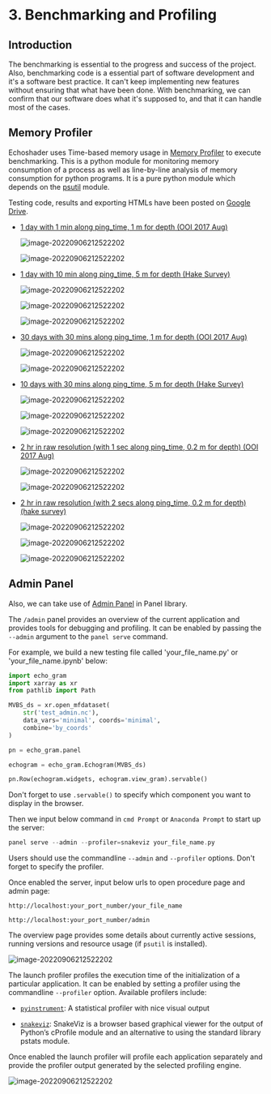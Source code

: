 # 3. Benchmarking and Profiling

## Introduction

The benchmarking is essential to the progress and success of the project. Also, benchmarking code is a essential part of software development and it's a software best practice. It can't keep implementing new features without ensuring that what have been done. With benchmarking, we can confirm that our software does what it's supposed to, and that it can handle most of the cases.

## Memory Profiler

Echoshader uses Time-based memory usage in [Memory Profiler](https://pypi.org/project/memory-profiler/) to execute benchmarking. This is a python module for monitoring memory consumption of a process as well as line-by-line analysis of memory consumption for python programs. It is a pure python module which depends on the [psutil](http://pypi.python.org/pypi/psutil) module.

Testing code, results and exporting HTMLs have been posted on [Google Drive](https://drive.google.com/drive/folders/1z9nUWZe8N6_AEbi2hDgp-isOfTn11J-P?usp=sharing).

- [1 day with 1 min along ping_time, 1 m for depth (OOI 2017 Aug)](https://drive.google.com/drive/folders/19_Wd1ugIsrMBjJbi8tnHdq-E55LpRMty?usp=sharing)

  ![image-20220906212522202](https://drive.google.com/uc?export=view&id=19iOsymkZeggkY47VLF7wWV-oWNz0Hgb5)

  ![image-20220906212522202](https://drive.google.com/uc?export=view&id=12DTAIHJGz9L98HsmhpmYWnwh9ceM2YT8)

- [1 day with 10 min along ping_time, 5 m for depth (Hake Survey)](https://drive.google.com/drive/folders/116WhBXQRJFT1jzmZhD_T6RaP5jKRMo35?usp=sharing)

  ![image-20220906212522202](https://drive.google.com/uc?export=view&id=1PPRC8WBVnesTlD9YLSML7WFh7W-DYfQk)

  ![image-20220906212522202](https://drive.google.com/uc?export=view&id=15Rl_IZojMccoG2O6UnJt8LeQiorUMCBq)

  ![image-20220906212522202](https://drive.google.com/uc?export=view&id=1Qub7f69512fNupCLtEVVNl8DNeYDxu-2)

- [30 days with 30 mins along ping_time, 1 m for depth (OOI 2017 Aug)](https://drive.google.com/drive/folders/1caGwWmeMOjgi51R9fMKi7XcLx0tAeZOz?usp=sharing)

  ![image-20220906212522202](https://drive.google.com/uc?export=view&id=1igXPkVapAGXYuYrF83uZ2bhUSILKRsmc)

  ![image-20220906212522202](https://drive.google.com/uc?export=view&id=1KtgLTeES3iwgx77vWQAY-pHwEWo8MC3N)

- [10 days with 30 mins along ping_time, 5 m for depth (Hake Survey)](https://drive.google.com/drive/folders/1t53cGzFNLh16bAgzdoAHH2tIk3Gjo9ma?usp=sharing)

  ![image-20220906212522202](https://drive.google.com/uc?export=view&id=1Zm0jxlEhAY6t9VyWm9G_xEj3Bm3YamKH)

  ![image-20220906212522202](https://drive.google.com/uc?export=view&id=1NQWyhUyZuAv0YNvzt2h1GTOwaYCh0Fh5)

  ![image-20220906212522202](https://drive.google.com/uc?export=view&id=1ub_izrSg5PuPGzURak4VIcerp0WwybkN)

- [2 hr in raw resolution (with 1 sec along ping_time, 0.2 m for depth) (OOI 2017 Aug)](https://drive.google.com/drive/folders/1a5Euv5NdRcKqwh8l8h_YuGKqz0_Zxjf6?usp=sharing)

  ![image-20220906212522202](https://drive.google.com/uc?export=view&id=1Dr7k6NY1o4r-uamCP14leXi44AXcoD9h)

  ![image-20220906212522202](https://drive.google.com/uc?export=view&id=1kT9ecVqbTZNDPLjT8ljn8x3bAjJ6RRZW)

- [2 hr in raw resolution  (with 2 secs along ping_time, 0.2 m for depth) (hake survey)](https://drive.google.com/drive/folders/1Xem6ugZGfIS54Ov_V9diblaqBZOb0JAr?usp=sharing)

  ![image-20220906212522202](https://drive.google.com/uc?export=view&id=1VaiuU3IvYmsHTLZmd6N0o57xJErgn-Uk)

  ![image-20220906212522202](https://drive.google.com/uc?export=view&id=1l1A6Hy71A-2CE-Xdm9tRQvDDTnXYT96L)

  ![image-20220906212522202](https://drive.google.com/uc?export=view&id=1ieELLYysjY0l7HLQk77RzlCB90bqN3uR)

## Admin Panel

Also, we can take use of [Admin Panel](https://panel.holoviz.org/user_guide/Performance_and_Debugging.html#admin-panel) in Panel library.

The `/admin` panel provides an overview of the current application and provides tools for debugging and profiling. It can be enabled by passing the `--admin` argument to the `panel serve` command.

For example, we build a new testing file called 'your_file_name.py' or 'your_file_name.ipynb' below:

```python
import echo_gram
import xarray as xr
from pathlib import Path

MVBS_ds = xr.open_mfdataset(
    str('test_admin.nc'),
    data_vars='minimal', coords='minimal',
    combine='by_coords'
)

pn = echo_gram.panel

echogram = echo_gram.Echogram(MVBS_ds)

pn.Row(echogram.widgets, echogram.view_gram).servable()
```

Don't forget to use `.servable()` to specify which component you want to display in the browser.

Then we input below command in `cmd Prompt`  or `Anaconda Prompt` to start up the server:

```c
panel serve --admin --profiler=snakeviz your_file_name.py
```

Users should use the commandline `--admin` and `--profiler` options. Don't forget to specify the profiler.

Once enabled the server, input below urls to open procedure page and admin page:

```
http://localhost:your_port_number/your_file_name
```

```
http://localhost:your_port_number/admin
```

The overview page provides some details about currently active sessions, running versions and resource usage (if `psutil` is installed).

![image-20220906212522202](https://drive.google.com/uc?export=view&id=1h3_b2zlE7h9_wlU-9fopRzofk6xB3IrA)

The launch profiler profiles the execution time of the initialization of a particular application. It can be enabled by setting a profiler using the commandline `--profiler` option. Available profilers include:

- [`pyinstrument`](https://pyinstrument.readthedocs.io/): A statistical profiler with nice visual output

- [`snakeviz`](https://jiffyclub.github.io/snakeviz/): SnakeViz is a browser based graphical viewer for the output of Python’s cProfile module and an alternative to using the standard library pstats module.

Once enabled the launch profiler will profile each application separately and provide the profiler output generated by the selected profiling engine.

![image-20220906212522202](https://drive.google.com/uc?export=view&id=1vfHgH4FVbSrirjTxv4X8E_UR5lJmRLCm)
